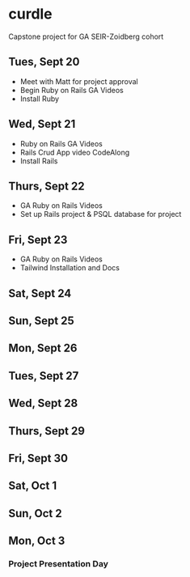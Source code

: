 # curdle
Capstone project for GA SEIR-Zoidberg cohort


## Tues, Sept 20
- Meet with Matt for project approval   
- Begin Ruby on Rails GA Videos   
- Install Ruby   

## Wed, Sept 21
- Ruby on Rails GA Videos   
- Rails Crud App video CodeAlong   
- Install Rails   
   
## Thurs, Sept 22
- GA Ruby on Rails Videos
- Set up Rails project & PSQL database for project

## Fri, Sept 23
- GA Ruby on Rails Videos
- Tailwind Installation and Docs

## Sat, Sept 24


## Sun, Sept 25


## Mon, Sept 26


## Tues, Sept 27


## Wed, Sept 28


## Thurs, Sept 29


## Fri, Sept 30


## Sat, Oct 1


## Sun, Oct 2


## Mon, Oct 3
### Project Presentation Day
